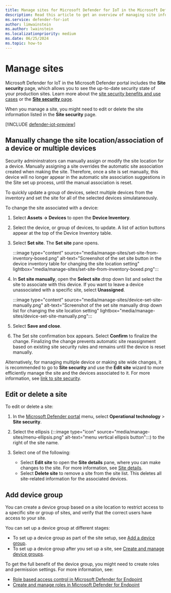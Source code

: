 ```yaml
---
title: Manage sites for Microsoft Defender for IoT in the Microsoft Defender portal
description: Read this article to get an overview of managing site information in the Site security page of the Microsoft Defender portal.
ms.service: defender-for-iot
author: limwainstein
ms.author: lwainstein
ms.localizationpriority: medium
ms.date: 06/25/2024
ms.topic: how-to
---
```


# Manage sites

Microsoft Defender for IoT in the Microsoft Defender portal includes the **Site security** page, which allows you to see the up-to-date security state of your production sites. Learn more about the [site security benefits and use cases](site-security-overview.md) or the [**Site security** page](monitor-site-security.md).

When you manage a site, you might need to edit or delete the site information listed in the **Site security** page.

[!INCLUDE [defender-iot-preview](../includes//defender-for-iot-defender-public-preview.md)]

## Manually change the site location/association of a device or multiple devices <!--location/association? Amit-->

Security admininstrators can manually assign or modify the site location for a device. Manually assigning a site overrides the automatic site association created when making the site. Therefore, once a site is set manually, this device <!-- surely: once the device is set manually, it will no longer.... AMIT? --> will no longer appear in the automatic site association suggestions in the Site set up process, until the manual association is reset.<!-- why do i need to add this, if the device is already associated with a site, why would it appear in a list anyway? Amit -->

To quickly update a group of devices, select multiple devices from the inventory and set the site for all of the selected devices simulataneously.<!-- The 'Set site' action can be used for bulk management by selecting multiple devices from the inventory and setting the site for all selected devices simultaneously. This allows for quick updates to site associations when managing a group of devices. this was Amits wording, i think this is better. but should i use the words bulk management? Should this be added at the end instead of the beginning? Limor-->

To change the site associated with a device:

1. Select **Assets -> Devices** to open the **Device Inventory**.
1. Select the device, or group of devices, to update. A list of action buttons appear at the top of the Device Inventory table.
1. Select **Set site**. The **Set site** pane opens.

    :::image type="content" source="media/manage-sites/set-site-from-inventory-boxed.png" alt-text="Screenshot of the set site button in the device inventory table for changing the site location setting" lightbox="media/manage-sites/set-site-from-inventory-boxed.png":::

1. In **Set site manually**, open the **Select site** drop down list and select the site to associate with this device. If you want to leave a device unassociated with a specific site, select **Unassigned**.

    :::image type="content" source="media/manage-sites/device-set-site-manually.png" alt-text="Screenshot of the set site manually drop down list for changing the site location setting" lightbox="media/manage-sites/device-set-site-manually.png":::

1. Select **Save and close**.
1. The Set site confirmation box appears. Select **Confirm** to finalize the change. Finalizing the change prevents automatic site reassignment based on existing site security rules and remains until the device is reset manually.

Alternatively, for managing multiple device or making site wide changes, it is recommended to go to **Site security** and use the **Edit site** wizard to more efficiently manage the site and the devices associated to it. For more information, see [link to site security](monitor-site-security.md). <!-- but this is more like removing a device from a specific site, not adding it to a different one instead?? how is this different from the bulk management mentioned above? AMIT-->

## Edit or delete a site

To edit or delete a site:

1. In the [Microsoft Defender portal](https://security.microsoft.com/machines) menu, select **Operational technology** > **Site security**.
1. Select the ellipsis (:::image type="icon" source="media/manage-sites/menu-ellipsis.png" alt-text="menu vertical ellipsis button":::) to the right of the site name.
1. Select one of the following:

    - Select **Edit site** to open the **Site details** pane, where you can make changes to the site. For more information, see [Site details](set-up-sites.md).
    - Select **Delete site** to remove a site from the site list. This deletes all site-related information for the associated devices.

## Add device group

You can create a device group based on a site location to restrict access to a specific site or group of sites, and verify that the correct users have access to your site.

You can set up a device group at different stages:

- To set up a device group as part of the site setup, see [Add a device group](set-up-sites.md#add-device-group).
- To set up a device group after you set up a site, see [Create and manage device groups](/defender-endpoint/machine-groups).

To get the full benefit of the device group, you might need to create roles and permission settings. For more information, see:

- [Role based access control in Microsoft Defender for Endpoint](/defender-endpoint/rbac) 
- [Create and manage roles in Microsoft Defender for Endpoint](/defender-endpoint/user-roles)
